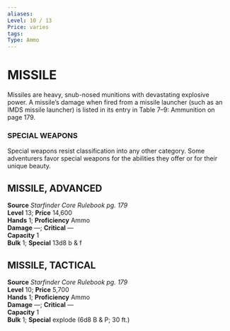 ```yaml
---
aliases: 
Level: 10 / 13
Price: varies
tags: 
Type: Ammo
---
```

# MISSILE
Missiles are heavy, snub-nosed munitions with devastating explosive power. A missile’s damage when fired from a missile launcher (such as an IMDS missile launcher) is listed in its entry in Table 7–9: Ammunition on page 179.

### SPECIAL WEAPONS

Special weapons resist classification into any other category. Some adventurers favor special weapons for the abilities they offer or for their unique beauty.  

##  MISSILE, ADVANCED

**Source** _Starfinder Core Rulebook pg. 179_  
**Level** 13; **Price** 14,600  
**Hands** 1; **Proficiency** Ammo  
**Damage** —; **Critical** —  
**Capacity** 1  
**Bulk** 1; **Special** 13d8 b & f

##  MISSILE, TACTICAL

**Source** _Starfinder Core Rulebook pg. 179_  
**Level** 10; **Price** 5,700  
**Hands** 1; **Proficiency** Ammo  
**Damage** —; **Critical** —  
**Capacity** 1  
**Bulk** 1; **Special** explode (6d8 B & P; 30 ft.)